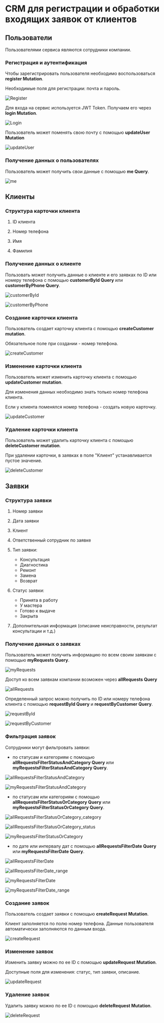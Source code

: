 # CRM для регистрации и обработки входящих заявок от клиентов

## Пользователи

Пользователями сервиса являются сотрудники компании.

### Регистрация и аутентификация

Чтобы зарегистрировать пользователя необходимо воспользоваться **register Mutation**.

Необходимые поля для регистрации: почта и пароль.

![Register](img/register.png)

Для входа на сервис используется JWT Token. Получаем его через **login Mutation**.

![Login](img/login.png)

Пользователь может поменять свою почту с помощью **updateUser Mutation**

![updateUser](img/updateUser.png)

### Получение данных о пользователях

Пользователь может получить свои данные с помощью **me Query**.

![me](img/me.png)

## Клиенты

### Структура карточки клиента

1. ID клиента

2. Номер телефона

3. Имя

4. Фамилия

### Получение данных о клиенте

Пользовать может получить данные о клиенте и его заявках по ID или номеру телефона с помощью **customerById Query** или **customerByPhone Query**.

![customerById](img/customerById.png)

![customerByPhone](img/customerByPhone.png)

### Создание карточки клиента

Пользователь создает карточку клиента с помощью **createCustomer mutation**.

Обязательное поле при создании - номер телефона.

![createCustomer](img/createCustomer.png)

### Изменение карточки клиента

Пользователь может изменить карточку клиента с помощью **updateCustomer mutation**.

Для изменения данных необходимо знать только номер телефона клиента.

Если у клиента поменялся номер телефона - создать новую карточку.

![updateCustomer](img/updateCustomer.png)

### Удаление карточки клиента

Пользователь может удалить карточку клиента с помощью **deleteCustomer mutation**.

При удалении карточки, в заявках в поле "Клиент" устанавливается пустое значение.

![deleteCustomer](img/deleteCustomer.png)

## Заявки

### Структура заявки

1. Номер заявки

2. Дата заявки

3. Клиент

4. Ответственный сотрудник по заявке

5. Тип заявки:

   - Консультация
   - Диагностика
   - Ремонт
   - Замена
   - Возврат

6. Статус заявки:

   - Принята в работу
   - У мастера
   - Готово к выдаче
   - Закрыта

7. Дополнительная информация (описание неисправности, результат консультации и т.д.)

### Получение данных о заявках

Пользователь может получить информацию по всем своим заявкам с помощью **myRequests Query**.

![myRequests](img/myRequests.png)

Доступ ко всем заявкам компании возможен через **allRequests Query**

![allRequests](img/allRequests.png)

Определенный запрос можно получить по ID или номеру телефона клиента с помощью **requestById Query** и **requestByCustomer Query**.

![requestById](img/requestById.png)

![requestByCustomer](img/requestByCustomer.png)

### Фильтрация заявок

Сотрудники могут фильтровать заявки:

- по статусам и категориям с помощью **allRequestsFilterStatusAndCategory Query** или **myRequestsFilterStatusAndCategory Query**.

![allRequestsFilterStatusAndCategory](img/allRequestsFilterStatusAndCategory.png)

![myRequestsFilterStatusAndCategory](img/myRequestsFilterStatusAndCategory.png)

- по статусам или категориям с помощью **allRequestsFilterStatusOrCategory Query** или **myRequestsFilterStatusOrCategory Query**.

![allRequestsFilterStatusOrCategory_category](img/allRequestsFilterStatusOrCategory_category.png)

![allRequestsFilterStatusOrCategory_status](img/allRequestsFilterStatusOrCategory_status.png)

![myRequestsFilterStatusOrCategory](img/myRequestsFilterStatusOrCategory.png)

- по дате или интервалу дат с помощью **allRequestsFilterDate Query** или **myRequestsFilterDate Query**.

![allRequestsFilterDate](img/allRequestsFilterDate.png)

![allRequestsFilterDate_range](img/allRequestsFilterDate_range.png)

![myRequestsFilterDate](img/myRequestsFilterDate.png)

![myRequestsFilterDate_range](img/myRequestsFilterDate_range.png)

### Создание заявок

Пользователь создает заявки с помощью **createRequest Mutation**.

Клиент заполняется по полю номер телефона. Данные пользователя автоматически заполняются по данным входа.

![createRequest](img/createRequest.png)

### Изменение заявок

Изменить заявку можно по ее ID с помощью **updateRequest Mutation**.

Доступные поля для изменения: статус, тип заявки, описание.

![updateRequest](img/updateRequest.png)

### Удаление заявок

Удалить заявку можно по ее ID с помощью **deleteRequest Mutation**.

![deleteRequest](img/deleteRequest.png)
